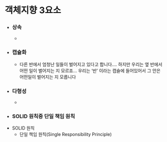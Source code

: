 <h1>객체지향 3요소</h1> 
<ul>
    <li><h3>상속</h3></li>
    <ul>
        <li></li>
</ul>
    <li><h3>캡슐화</h3></li>
    <ul>
        <li>다른 반에서 엄청난 일들이 벌어지고 있다고 합니다…. 하지만 우리는 옆 반에서 어떤 일이 벌어지는 지 모르죠… 
   우리는 ‘반’ 이라는 캡슐에 들어있어서 그 안은 어떤일이 벌어지는 지 모릅니다</li>
</ul>
    <li><h3>다형성</h3></li>
    <ul>
        <li></li>
</ul>
    <li><h3>SOLID 원칙중 단일 책임 원칙</h3></li>
</ul>

- SOLID 원칙
  - 단일 책임 원칙(Single Responsibility Principle)
